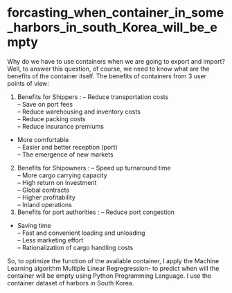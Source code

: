 # forcasting_when_container_in_some_harbors_in_south_Korea_will_be_empty
Why do we have to use containers when we are going to export and import? Well, to answer this question, of course, we need to know what are the benefits of the container itself. The benefits of containers from 3 user points of view:      
1.  Benefits for Shippers  :
– Reduce transportation costs  
– Save on port fees  
– Reduce warehousing and inventory costs  
– Reduce packing costs  
– Reduce insurance premiums  
-  More comfortable  
– Easier and better reception (port)  
– The emergence of new markets         
2. Benefits for Shipowners   :
– Speed ​​up turnaround time  
– More cargo carrying capacity  
– High return on investment  
– Global contracts     
– Higher profitability  
– Inland operations         
3. Benefits for port authorities :
– Reduce port congestion  
- Saving time  
– Fast and convenient loading and unloading  
– Less marketing effort  
– Rationalization of cargo handling costs

So, to optimize the function of the available container, I apply the Machine Learning algorithm Multiple Linear Regregression-
to predict when will the container will be empty using Python Programming Language. I use the container dataset of harbors in South Korea.
